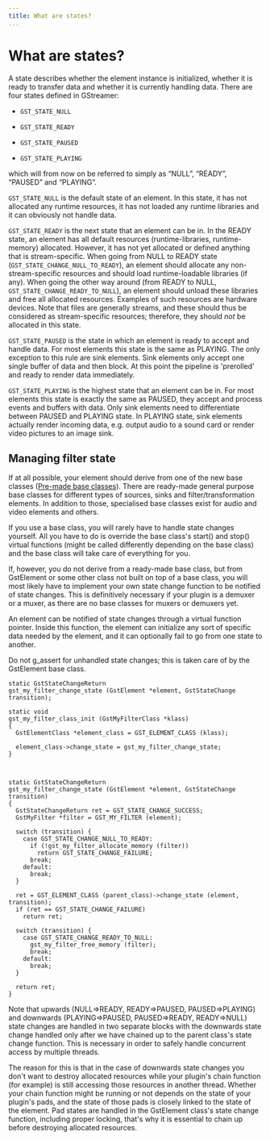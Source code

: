 ```yaml
---
title: What are states?
...
```


# What are states?

A state describes whether the element instance is initialized, whether
it is ready to transfer data and whether it is currently handling data.
There are four states defined in GStreamer:

  - `GST_STATE_NULL`

  - `GST_STATE_READY`

  - `GST_STATE_PAUSED`

  - `GST_STATE_PLAYING`

which will from now on be referred to simply as “NULL”, “READY”,
“PAUSED” and “PLAYING”.

`GST_STATE_NULL` is the default state of an element. In this state, it
has not allocated any runtime resources, it has not loaded any runtime
libraries and it can obviously not handle data.

`GST_STATE_READY` is the next state that an element can be in. In the
READY state, an element has all default resources (runtime-libraries,
runtime-memory) allocated. However, it has not yet allocated or defined
anything that is stream-specific. When going from NULL to READY state
(`GST_STATE_CHANGE_NULL_TO_READY`), an element should allocate any
non-stream-specific resources and should load runtime-loadable libraries
(if any). When going the other way around (from READY to NULL,
`GST_STATE_CHANGE_READY_TO_NULL`), an element should unload these
libraries and free all allocated resources. Examples of such resources
are hardware devices. Note that files are generally streams, and these
should thus be considered as stream-specific resources; therefore, they
should *not* be allocated in this state.

`GST_STATE_PAUSED` is the state in which an element is ready to accept
and handle data. For most elements this state is the same as PLAYING.
The only exception to this rule are sink elements. Sink elements only
accept one single buffer of data and then block. At this point the
pipeline is 'prerolled' and ready to render data immediately.

`GST_STATE_PLAYING` is the highest state that an element can be in. For
most elements this state is exactly the same as PAUSED, they accept and
process events and buffers with data. Only sink elements need to
differentiate between PAUSED and PLAYING state. In PLAYING state, sink
elements actually render incoming data, e.g. output audio to a sound
card or render video pictures to an image sink.

## Managing filter state

If at all possible, your element should derive from one of the new base
classes ([Pre-made base classes](plugin-development/other/base.md)). There are
ready-made general purpose base classes for different types of sources,
sinks and filter/transformation elements. In addition to those,
specialised base classes exist for audio and video elements and others.

If you use a base class, you will rarely have to handle state changes
yourself. All you have to do is override the base class's start() and
stop() virtual functions (might be called differently depending on the
base class) and the base class will take care of everything for you.

If, however, you do not derive from a ready-made base class, but from
GstElement or some other class not built on top of a base class, you
will most likely have to implement your own state change function to be
notified of state changes. This is definitively necessary if your plugin
is a demuxer or a muxer, as there are no base classes for muxers or
demuxers yet.

An element can be notified of state changes through a virtual function
pointer. Inside this function, the element can initialize any sort of
specific data needed by the element, and it can optionally fail to go
from one state to another.

Do not g\_assert for unhandled state changes; this is taken care of by
the GstElement base class.

    static GstStateChangeReturn
    gst_my_filter_change_state (GstElement *element, GstStateChange transition);

    static void
    gst_my_filter_class_init (GstMyFilterClass *klass)
    {
      GstElementClass *element_class = GST_ELEMENT_CLASS (klass);

      element_class->change_state = gst_my_filter_change_state;
    }



    static GstStateChangeReturn
    gst_my_filter_change_state (GstElement *element, GstStateChange transition)
    {
      GstStateChangeReturn ret = GST_STATE_CHANGE_SUCCESS;
      GstMyFilter *filter = GST_MY_FILTER (element);

      switch (transition) {
        case GST_STATE_CHANGE_NULL_TO_READY:
          if (!gst_my_filter_allocate_memory (filter))
            return GST_STATE_CHANGE_FAILURE;
          break;
        default:
          break;
      }

      ret = GST_ELEMENT_CLASS (parent_class)->change_state (element, transition);
      if (ret == GST_STATE_CHANGE_FAILURE)
        return ret;

      switch (transition) {
        case GST_STATE_CHANGE_READY_TO_NULL:
          gst_my_filter_free_memory (filter);
          break;
        default:
          break;
      }

      return ret;
    }

Note that upwards (NULL=\>READY, READY=\>PAUSED, PAUSED=\>PLAYING) and
downwards (PLAYING=\>PAUSED, PAUSED=\>READY, READY=\>NULL) state changes
are handled in two separate blocks with the downwards state change
handled only after we have chained up to the parent class's state change
function. This is necessary in order to safely handle concurrent access
by multiple threads.

The reason for this is that in the case of downwards state changes you
don't want to destroy allocated resources while your plugin's chain
function (for example) is still accessing those resources in another
thread. Whether your chain function might be running or not depends on
the state of your plugin's pads, and the state of those pads is closely
linked to the state of the element. Pad states are handled in the
GstElement class's state change function, including proper locking,
that's why it is essential to chain up before destroying allocated
resources.
